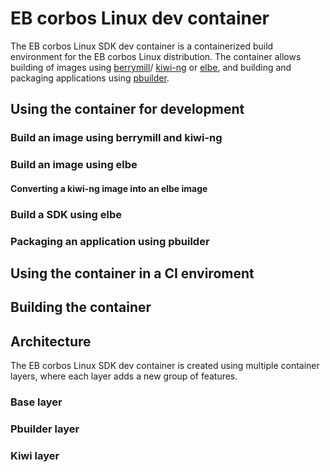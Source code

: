 # EB corbos Linux dev container

The EB corbos Linux SDK dev container is a containerized build environment for the EB corbos Linux distribution. The container allows building of images using [berrymill]( https://github.com/isbm/berrymill/)/ [kiwi-ng](https://osinside.github.io/kiwi/) or [elbe](https://elbe-rfs.org/), and building and packaging applications using [pbuilder](https://wiki.ubuntu.com/PbuilderHowto).

## Using the container for development

### Build an image using berrymill and kiwi-ng

### Build an image using elbe

#### Converting a kiwi-ng image into an elbe image

### Build a SDK using elbe

### Packaging an application using pbuilder

## Using the container in a CI enviroment

## Building the container

## Architecture

The EB corbos Linux SDK dev container is created using multiple container layers, where each layer adds a new group of features.

### Base layer

### Pbuilder layer

### Kiwi layer




